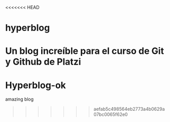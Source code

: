 <<<<<<< HEAD
# hyperblog
Un blog increíble para el curso de Git y Github de Platzi
=======
# Hyperblog-ok
amazing blog
>>>>>>> aefab5c498564eb2773a4b0629a07bc0065f62e0
